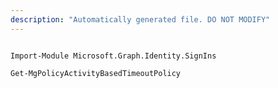 ```yaml
---
description: "Automatically generated file. DO NOT MODIFY"
---
```


```powershellv1

Import-Module Microsoft.Graph.Identity.SignIns

Get-MgPolicyActivityBasedTimeoutPolicy

```